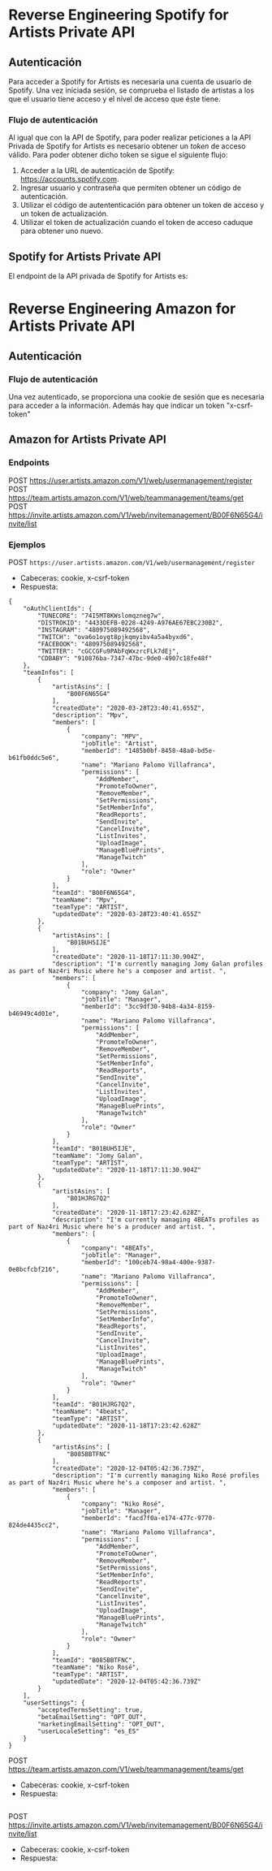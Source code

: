 # Reverse Engineering Spotify for Artists Private API

## Autenticación

Para acceder a Spotify for Artists es necesaria una cuenta de usuario de Spotify. Una vez iniciada sesión, se comprueba el listado de artistas a los que el usuario tiene acceso y el nivel de acceso que éste tiene.

### Flujo de autenticación

Al igual que con la API de Spotify, para poder realizar peticiones a la API Privada de Spotify for Artists es necesario obtener un _token_ de acceso válido. Para poder obtener dicho token se sigue el siguiente flujo:

1. Acceder a la URL de autenticación de Spotify: https://accounts.spotify.com.
2. Ingresar usuario y contraseña que permiten obtener un código de autenticación.
3. Utilizar el código de autententicación para obtener un token de acceso y un token de actualización.
4. Utilizar el token de actualización cuando el token de acceso caduque para obtener uno nuevo.

## Spotify for Artists Private API

El endpoint de la API privada de Spotify for Artists es: 


# Reverse Engineering Amazon for Artists Private API

## Autenticación

### Flujo de autenticación

Una vez autenticado, se proporciona una cookie de sesión que es necesaria para acceder a la información. Además hay que indicar un token "x-csrf-token"

## Amazon for Artists Private API

### Endpoints

POST https://user.artists.amazon.com/V1/web/usermanagement/register
POST https://team.artists.amazon.com/V1/web/teammanagement/teams/get
POST https://invite.artists.amazon.com/V1/web/invitemanagement/B00F6N65G4/invite/list

### Ejemplos

POST `https://user.artists.amazon.com/V1/web/usermanagement/register`
- Cabeceras: cookie, x-csrf-token
- Respuesta:
```
{
    "oAuthClientIds": {
        "TUNECORE": "74I5MT8KWslomqzneg7w",
        "DISTROKID": "4433DEFB-0228-4249-A976AE67EBC230B2",
        "INSTAGRAM": "480975089492568",
        "TWITCH": "ova6o1oygt8pjkqmyibv4a5a4byxd6",
        "FACEBOOK": "480975089492568",
        "TWITTER": "cGCCGFu9PAbFqWxzrcFLk7dEj",
        "CDBABY": "910876ba-7347-47bc-9de0-4907c18fe48f"
    },
    "teamInfos": [
        {
            "artistAsins": [
                "B00F6N65G4"
            ],
            "createdDate": "2020-03-28T23:40:41.655Z",
            "description": "Mpv",
            "members": [
                {
                    "company": "MPV",
                    "jobTitle": "Artist",
                    "memberId": "1485b0bf-8458-48a0-bd5e-b61fb0ddc5e6",
                    "name": "Mariano Palomo Villafranca",
                    "permissions": [
                        "AddMember",
                        "PromoteToOwner",
                        "RemoveMember",
                        "SetPermissions",
                        "SetMemberInfo",
                        "ReadReports",
                        "SendInvite",
                        "CancelInvite",
                        "ListInvites",
                        "UploadImage",
                        "ManageBluePrints",
                        "ManageTwitch"
                    ],
                    "role": "Owner"
                }
            ],
            "teamId": "B00F6N65G4",
            "teamName": "Mpv",
            "teamType": "ARTIST",
            "updatedDate": "2020-03-28T23:40:41.655Z"
        },
        {
            "artistAsins": [
                "B01BUH5IJE"
            ],
            "createdDate": "2020-11-18T17:11:30.904Z",
            "description": "I'm currently managing Jomy Galan profiles as part of Naz4ri Music where he's a composer and artist. ",
            "members": [
                {
                    "company": "Jomy Galan",
                    "jobTitle": "Manager",
                    "memberId": "3cc9df30-94b8-4a34-8159-b46949c4d01e",
                    "name": "Mariano Palomo Villafranca",
                    "permissions": [
                        "AddMember",
                        "PromoteToOwner",
                        "RemoveMember",
                        "SetPermissions",
                        "SetMemberInfo",
                        "ReadReports",
                        "SendInvite",
                        "CancelInvite",
                        "ListInvites",
                        "UploadImage",
                        "ManageBluePrints",
                        "ManageTwitch"
                    ],
                    "role": "Owner"
                }
            ],
            "teamId": "B01BUH5IJE",
            "teamName": "Jomy Galan",
            "teamType": "ARTIST",
            "updatedDate": "2020-11-18T17:11:30.904Z"
        },
        {
            "artistAsins": [
                "B01HJRG7Q2"
            ],
            "createdDate": "2020-11-18T17:23:42.628Z",
            "description": "I'm currently managing 4BEATs profiles as part of Naz4ri Music where he's a producer and artist. ",
            "members": [
                {
                    "company": "4BEATs",
                    "jobTitle": "Manager",
                    "memberId": "100ceb74-98a4-400e-9387-0e8bcfcbf216",
                    "name": "Mariano Palomo Villafranca",
                    "permissions": [
                        "AddMember",
                        "PromoteToOwner",
                        "RemoveMember",
                        "SetPermissions",
                        "SetMemberInfo",
                        "ReadReports",
                        "SendInvite",
                        "CancelInvite",
                        "ListInvites",
                        "UploadImage",
                        "ManageBluePrints",
                        "ManageTwitch"
                    ],
                    "role": "Owner"
                }
            ],
            "teamId": "B01HJRG7Q2",
            "teamName": "4beats",
            "teamType": "ARTIST",
            "updatedDate": "2020-11-18T17:23:42.628Z"
        },
        {
            "artistAsins": [
                "B085BBTFNC"
            ],
            "createdDate": "2020-12-04T05:42:36.739Z",
            "description": "I'm currently managing Niko Rosé profiles as part of Naz4ri Music where he's a composer and artist. ",
            "members": [
                {
                    "company": "Niko Rosé",
                    "jobTitle": "Manager",
                    "memberId": "facd7f0a-e174-477c-9770-824de4435cc2",
                    "name": "Mariano Palomo Villafranca",
                    "permissions": [
                        "AddMember",
                        "PromoteToOwner",
                        "RemoveMember",
                        "SetPermissions",
                        "SetMemberInfo",
                        "ReadReports",
                        "SendInvite",
                        "CancelInvite",
                        "ListInvites",
                        "UploadImage",
                        "ManageBluePrints",
                        "ManageTwitch"
                    ],
                    "role": "Owner"
                }
            ],
            "teamId": "B085BBTFNC",
            "teamName": "Niko Rosé",
            "teamType": "ARTIST",
            "updatedDate": "2020-12-04T05:42:36.739Z"
        }
    ],
    "userSettings": {
        "acceptedTermsSetting": true,
        "betaEmailSetting": "OPT_OUT",
        "marketingEmailSetting": "OPT_OUT",
        "userLocaleSetting": "es_ES"
    }
}
```

POST https://team.artists.amazon.com/V1/web/teammanagement/teams/get
- Cabeceras: cookie, x-csrf-token
- Respuesta:
```

```

POST https://invite.artists.amazon.com/V1/web/invitemanagement/B00F6N65G4/invite/list
- Cabeceras: cookie, x-csrf-token
- Respuesta:
```

```
